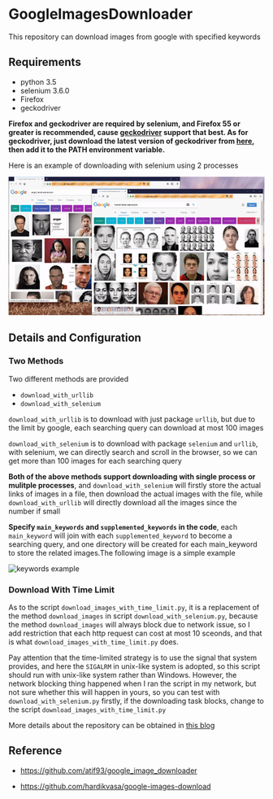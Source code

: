 # GoogleImagesDownloader

This repository can download images from google with specified keywords

## Requirements

- python 3.5
- selenium 3.6.0
- Firefox
- geckodriver

**Firefox and geckodriver are required by selenium, and Firefox 55 or greater is recommended, cause [geckodriver][1] support that best. As for geckodriver, just download the latest version of geckodriver from [here][2], then add it to the PATH environment variable.**

Here is an example of downloading with selenium using 2 processes

<img src="/imgs/download_with_selenium.gif?raw=true">

## Details and Configuration

### Two Methods

Two different methods are provided

- `download_with_urllib`
- `download_with_selenium`


`download_with_urllib` is to download with just package `urllib`, but due to the limit by google, each searching query can download at most 100 images

`download_with_selenium` is to download with package `selenium` and `urllib`, with selenium, we can directly search and scroll in the browser, so we can get more than 100 images for each searching query

**Both of the above methods support downloading with single process or mulitple processes**, and `download_with_selenium` will firstly store the actual links of images in a file, then download the actual images with the file, while `download_with_urllib` will directly download all the images since the number if small

**Specify `main_keywords` and `supplemented_keywords` in the code**, each `main_keyword` will join with each `supplemented_keyword` to become a searching query, and one directory will be created for each main_keyword to store the related images.The following image is a simple example 

![keywords example][4]

### Download With Time Limit

As to the script `download_images_with_time_limit.py`, it is a replacement of the method `download_images` in script `download_with_selenium.py`, because the method `download_images` will always block due to network issue, so I add restriction that each http request can cost at most 10 sceonds, and that is what `download_images_with_time_limit.py` does. 

Pay attention that the time-limited strategy is to use the signal that system provides, and here the `SIGALRM` in unix-like system is adopted, so this script should run with unix-like system rather than Windows. However, the network blocking thing happened when I ran the script in my network, but not sure whether this will happen in yours, so you can test with `download_with_selenium.py` firstly, if the downloading task blocks, change to the script `download_images_with_time_limit.py`

More details about the repository can be obtained in [this blog][5]

## Reference

- https://github.com/atif93/google_image_downloader
- https://github.com/hardikvasa/google-images-download


  [1]: https://github.com/mozilla/geckodriver
  [2]: https://github.com/mozilla/geckodriver/releases
  [3]: https://github.com//WuLC/GoogleImagesDownloader/blob/master/imgs/download_with_selenium.gif
  [4]: http://static.zybuluo.com/WuLiangchao/pcnc2a7dge8y2jh0lt15l05l/image_1c52u2p8r1t8hfkmsie10lr1d1qm.png
  [5]: http://wulc.me/2017/09/23/Google%20%E5%9B%BE%E7%89%87%E7%88%AC%E8%99%AB/